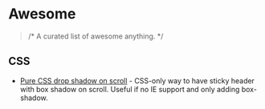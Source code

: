 # Awesome

> /* A curated list of awesome anything. */

## CSS

* [Pure CSS drop shadow on scroll](http://web.archive.org/web/20190213171402/https://stijndewitt.com/2018/06/12/pure-css-drop-shadow-on-scroll/) - CSS-only way to have sticky header with box shadow on scroll. Useful if no IE support and only adding box-shadow.
